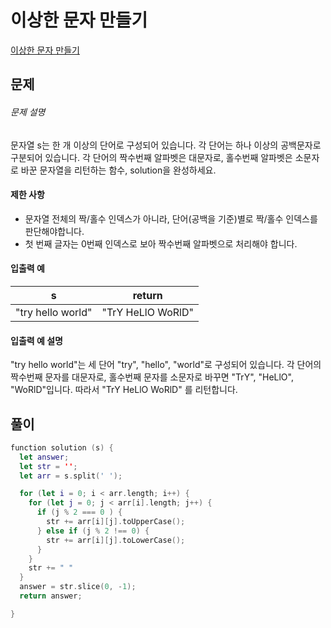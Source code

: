 <!-- @format -->

# 이상한 문자 만들기

[이상한 문자 만들기](https://school.programmers.co.kr/learn/courses/30/lessons/12930)

## 문제

###### 문제 설명

문자열 s는 한 개 이상의 단어로 구성되어 있습니다. 각 단어는 하나 이상의 공백문자로 구분되어 있습니다. 각 단어의 짝수번째 알파벳은 대문자로, 홀수번째 알파벳은 소문자로 바꾼 문자열을 리턴하는 함수, solution을 완성하세요.

#### 제한 사항

- 문자열 전체의 짝/홀수 인덱스가 아니라, 단어(공백을 기준)별로 짝/홀수 인덱스를 판단해야합니다.
- 첫 번째 글자는 0번째 인덱스로 보아 짝수번째 알파벳으로 처리해야 합니다.

#### 입출력 예

| s                 | return            |
| ----------------- | ----------------- |
| "try hello world" | "TrY HeLlO WoRlD" |

#### 입출력 예 설명

"try hello world"는 세 단어 "try", "hello", "world"로 구성되어 있습니다. 각 단어의 짝수번째 문자를 대문자로, 홀수번째 문자를 소문자로 바꾸면 "TrY", "HeLlO", "WoRlD"입니다. 따라서 "TrY HeLlO WoRlD" 를 리턴합니다.

## 풀이

```swift
function solution (s) {
  let answer;
  let str = '';
  let arr = s.split(' ');

  for (let i = 0; i < arr.length; i++) {
    for (let j = 0; j < arr[i].length; j++) {
      if (j % 2 === 0 ) {
        str += arr[i][j].toUpperCase();
      } else if (j % 2 !== 0) {
        str += arr[i][j].toLowerCase();
      }
    }
    str += " "
  }
  answer = str.slice(0, -1);
  return answer;

}
```
